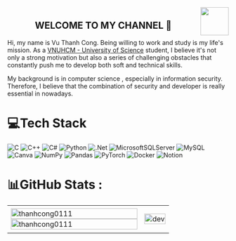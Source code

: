 <img align="right" width="64" src="https://github.com/user-attachments/assets/5316ec99-b795-450d-a84e-d27423616e05" />
<h2 align="center">WELCOME TO MY CHANNEL 👋</h2>

Hi, my name is Vu Thanh Cong. Being willing to work and study is my life's mission. As a [VNUHCM - University of Science](https://en.hcmus.edu.vn/) student, I believe it's not only a strong motivation but also a series of challenging obstacles that constantly push me to develop both soft and technical skills.

My background is in computer science , especially in information security. Therefore, I believe that the combination of security and developer is really essential in nowadays.

# 💻Tech Stack
![C](https://img.shields.io/badge/c-%2300599C.svg?style=plastic&logo=c&logoColor=white) 
![C++](https://img.shields.io/badge/c++-%2300599C.svg?style=plastic&logo=c%2B%2B&logoColor=white) 
![C#](https://img.shields.io/badge/c%23-%23239120.svg?style=plastic&logo=c-sharp&logoColor=white) 
![Python](https://img.shields.io/badge/python-3670A0?style=plastic&logo=python&logoColor=ffdd54) 
![.Net](https://img.shields.io/badge/.NET-5C2D91?style=plastic&logo=.net&logoColor=white) 
![MicrosoftSQLServer](https://img.shields.io/badge/Microsoft%20SQL%20Sever-CC2927?style=plastic&logo=microsoft%20sql%20server&logoColor=white) 
![MySQL](https://img.shields.io/badge/mysql-%2300f.svg?style=plastic&logo=mysql&logoColor=white) 
![Canva](https://img.shields.io/badge/Canva-%2300C4CC.svg?style=plastic&logo=Canva&logoColor=white) 
![NumPy](https://img.shields.io/badge/numpy-%23013243.svg?style=plastic&logo=numpy&logoColor=white) 
![Pandas](https://img.shields.io/badge/pandas-%23150458.svg?style=plastic&logo=pandas&logoColor=white)
![PyTorch](https://img.shields.io/badge/PyTorch-%23EE4C2C.svg?style=plastic&logo=PyTorch&logoColor=white) 
![Docker](https://img.shields.io/badge/docker-%230db7ed.svg?style=plastic&logo=docker&logoColor=white) 
![Notion](https://img.shields.io/badge/Notion-%23000000.svg?style=plastic&logo=notion&logoColor=white)
# 📊GitHub Stats :

<table style="width:100%;">
  <tr>
    <td>
      <img src="https://github-readme-stats.vercel.app/api?username=thanhcong0111&theme=tokyonight&hide_border=false&include_all_commits=false&count_private=false" alt="thanhcong0111" width="100%"/>
      <img src="https://github-readme-streak-stats.herokuapp.com/?user=thanhcong0111&theme=tokyonight&hide_border=false" alt="thanhcong0111" width="100%"/>
    </td>
    <td>
      <p align="center"> 
        <img src="https://th.bing.com/th/id/R.9fb64aa96ff2fbb2f88e4b859a8fc30b?rik=M2P9UsyUe%2fHAkw&pid=ImgRaw&r=0" alt="dev" width="100%"/>
      </p>
    </td>
  </tr>
</table>

